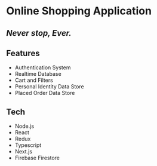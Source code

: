# Online Shopping Application

## _Never stop, Ever._

## Features

- Authentication System
- Realtime Database
- Cart and Filters
- Personal Identity Data Store
- Placed Order Data Store

## Tech

- Node.js 
- React 
- Redux 
- Typescript 
- Next.js 
- Firebase Firestore
